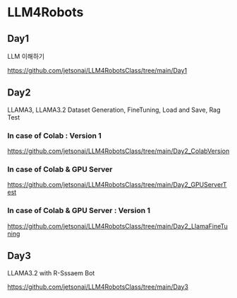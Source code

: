 # LLM4Robots

## Day1

LLM 이해하기

https://github.com/jetsonai/LLM4RobotsClass/tree/main/Day1

## Day2

LLAMA3, LLAMA3.2 Dataset Generation, FineTuning, Load and Save, Rag Test

### In case of Colab : Version 1

https://github.com/jetsonai/LLM4RobotsClass/tree/main/Day2_ColabVersion

### In case of Colab & GPU Server

https://github.com/jetsonai/LLM4RobotsClass/tree/main/Day2_GPUServerTest

### In case of Colab & GPU Server : Version 1

https://github.com/jetsonai/LLM4RobotsClass/tree/main/Day2_LlamaFineTuning

## Day3

LLAMA3.2 with R-Sssaem Bot

https://github.com/jetsonai/LLM4RobotsClass/tree/main/Day3
